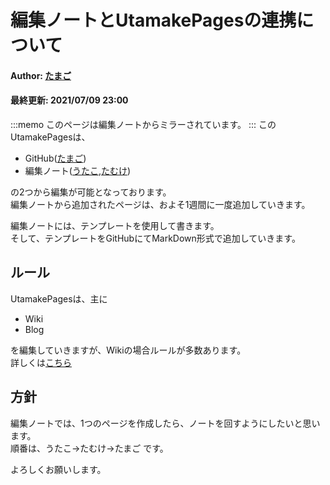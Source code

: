 # 編集ノートとUtamakePagesの連携について
#### Author: [たまご](/wiki/author/tamagoes)  
#### 最終更新: 2021/07/09 23:00

:::memo
このページは編集ノートからミラーされています。
:::
このUtamakePagesは、
 - GitHub([たまご](/wiki/author/tamagoes))
 - 編集ノート([うたこ](/wiki/author/utako),[たむけ](/wiki/author/tamuke))

の2つから編集が可能となっております。  
編集ノートから追加されたページは、およそ1週間に一度追加していきます。

編集ノートには、テンプレートを使用して書きます。  
そして、テンプレートをGitHubにてMarkDown形式で追加していきます。

## ルール
UtamakePagesは、主に
 - Wiki
 - Blog

を編集していきますが、Wikiの場合ルールが多数あります。  
詳しくは[こちら](/wiki/important/wiki-rules)

## 方針
編集ノートでは、1つのページを作成したら、ノートを回すようにしたいと思います。  
順番は、うたこ→たむけ→たまご です。

よろしくお願いします。
<!--stackedit_data:
eyJoaXN0b3J5IjpbMTAyMjk0MjY4XX0=
-->
